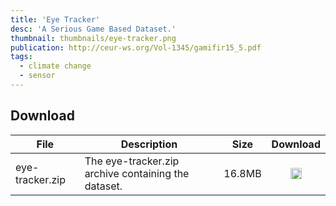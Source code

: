 ```yaml
---
title: 'Eye Tracker'
desc: 'A Serious Game Based Dataset.'
thumbnail: thumbnails/eye-tracker.png
publication: http://ceur-ws.org/Vol-1345/gamifir15_5.pdf
tags:
  - climate change
  - sensor
---
```


## Download
| File | Description | Size | Download |
| --- | --- | --- | :---: |
| eye-tracker.zip | The eye-tracker.zip archive containing the dataset. | 16.8MB | [<img src="/icons/fa-download-solid.svg" style="margin:0;display: inline;" height="18" width="18"/>](https://www.dropbox.com/sh/8i4tbgot3jv8z2s/AAATkpd3u6N_N9zQmx4qXDySa?dl=0) |
